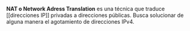 **NAT o Network Adress Translation** es una técnica que traduce [[direcciones IP]] privadas a direcciones públicas. Busca solucionar de alguna manera el agotamiento de direcciones IPv4.